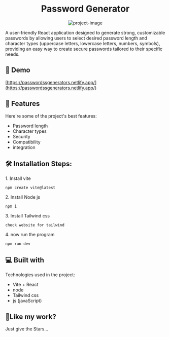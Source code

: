 <h1 align="center" id="title">Password Generator</h1>

<p align="center"><img src="https://socialify.git.ci/manish-yadav77/PasswordGenerator/image?font=Source+Code+Pro&amp;language=1&amp;name=1&amp;owner=1&amp;stargazers=1&amp;theme=Dark" alt="project-image"></p>

<p id="description">A user-friendly React application designed to generate strong, customizable passwords by allowing users to select desired password length and character types (uppercase letters, lowercase letters, numbers, symbols), providing an easy way to create secure passwords tailored to their specific needs.</p>


<h2>🚀 Demo</h2>

[https://passwordssgenerators.netlify.app/](https://passwordssgenerators.netlify.app/)

  
  
<h2>🧐 Features</h2>

Here're some of the project's best features:

*   Password length
*   Character types
*   Security
*   Compatibility
*   integration

<h2>🛠️ Installation Steps:</h2>

<p>1. Install vite</p>

```
npm create vite@latest
```

<p>2. Install Node js</p>

```
npm i
```

<p>3. Install Tailwind css</p>

```
check website for tailwind
```

<p>4. now run the program</p>

```
npm run dev
```

  
  
<h2>💻 Built with</h2>

Technologies used in the project:

*   Vite + React
*   node
*   Tailwind css
*   js (javaScript)

<h2>💖Like my work?</h2>

Just give the Stars...
